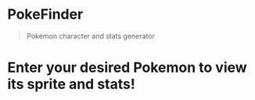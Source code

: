 # PokeFinder
> Pokemon character and stats generator

# Enter your desired Pokemon to view its sprite and stats!
